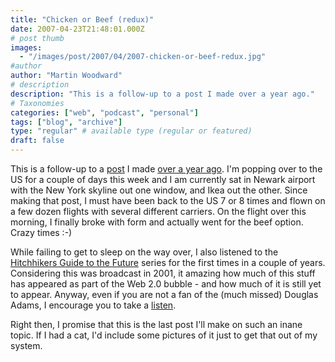 ```yaml
---
title: "Chicken or Beef (redux)"
date: 2007-04-23T21:48:01.000Z
# post thumb
images:
  - "/images/post/2007/04/2007-chicken-or-beef-redux.jpg"
#author
author: "Martin Woodward"
# description
description: "This is a follow-up to a post I made over a year ago."
# Taxonomies
categories: ["web", "podcast", "personal"]
tags: ["blog", "archive"]
type: "regular" # available type (regular or featured)
draft: false
---
```

This is a follow-up to a [post](http://www.woodwardweb.com/personal/000171.html) I made [over a year ago](http://www.woodwardweb.com/personal/000171.html).  I'm popping over to the US for a couple of days this week and I am currently sat in Newark airport with the New York skyline out one window, and Ikea out the other.  Since making that post, I must have been back to the US 7 or 8 times and flown on a few dozen flights with several different carriers.  On the flight over this morning, I finally broke with form and actually went for the beef option.  Crazy times :-) 

While failing to get to sleep on the way over, I also listened to the [Hitchhikers Guide to the Future](http://www.bbc.co.uk/radio4/hhgttf/) series for the first times in a couple of years.  Considering this was broadcast in 2001, it amazing how much of this stuff has appeared as part of the Web 2.0 bubble - and how much of it is still yet to appear.  Anyway, even if you are not a fan of the (much missed) Douglas Adams, I encourage you to take a [listen](http://www.bbc.co.uk/radio4/hhgttf/). 

Right then, I promise that this is the last post I'll make on such an inane topic.  If I had a cat, I'd include some pictures of it just to get that out of my system.